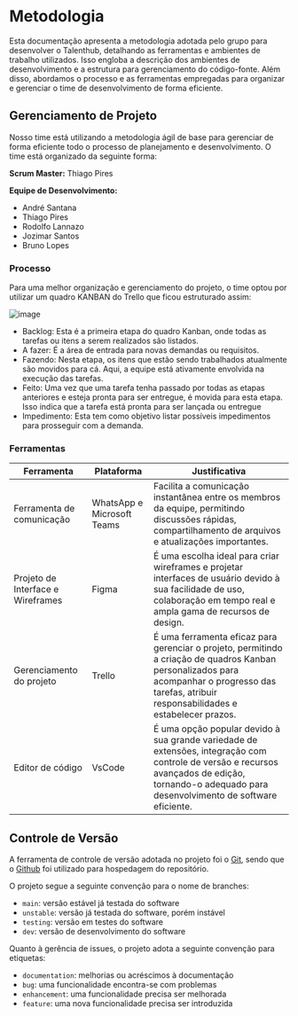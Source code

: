 
# Metodologia

Esta documentação apresenta a metodologia adotada pelo grupo para desenvolver o Talenthub, detalhando as ferramentas e ambientes de trabalho utilizados. Isso engloba a descrição dos ambientes de desenvolvimento e a estrutura para gerenciamento do código-fonte. Além disso, abordamos o processo e as ferramentas empregadas para organizar e gerenciar o time de desenvolvimento de forma eficiente.

## Gerenciamento de Projeto

Nosso time está utilizando a metodologia ágil de base para gerenciar de forma eficiente todo o processo de planejamento e desenvolvimento.
O time está organizado da seguinte forma:

**Scrum Master:** Thiago Pires

**Equipe de Desenvolvimento:**

- André Santana
- Thiago Pires
- Rodolfo Lannazo
- Jozimar Santos
- Bruno Lopes

### Processo

Para uma melhor organização e gerenciamento do projeto, o time optou por utilizar um quadro KANBAN do Trello que ficou estruturado assim:

![image](https://github.com/ICEI-PUC-Minas-PMV-ADS/pmv-ads-2024-1-e2-proj-int-t8-pmv-ads-2024-1-e2-talenthub/assets/67551515/c7e7de44-9b37-4efb-942a-c7fa4fcb032b)

- Backlog: Esta é a primeira etapa do quadro Kanban, onde todas as tarefas ou itens a serem realizados são listados.
- A fazer: É a área de entrada para novas demandas ou requisitos. 
- Fazendo: Nesta etapa, os itens que estão sendo trabalhados atualmente são movidos para cá. Aqui, a equipe está ativamente envolvida na execução das tarefas.
- Feito: Uma vez que uma tarefa tenha passado por todas as etapas anteriores e esteja pronta para ser entregue, é movida para esta etapa. Isso indica que a tarefa está pronta para ser lançada ou entregue
- Impedimento: Esta tem como objetivo listar possíveis impedimentos para prosseguir com a demanda.

### Ferramentas

| Ferramenta       | Plataforma   | Justificativa                                                                                           |
|------------------|--------------|---------------------------------------------------------------------------------------------------------|
| Ferramenta de comunicação          | WhatsApp e Microsoft Teams   | Facilita a comunicação instantânea entre os membros da equipe, permitindo discussões rápidas, compartilhamento de arquivos e atualizações importantes. |
| Projeto de Interface e Wireframes     | Figma  | É uma escolha ideal para criar wireframes e projetar interfaces de usuário devido à sua facilidade de uso, colaboração em tempo real e ampla gama de recursos de design. |
| Gerenciamento do projeto          | Trello  | É uma ferramenta eficaz para gerenciar o projeto, permitindo a criação de quadros Kanban personalizados para acompanhar o progresso das tarefas, atribuir responsabilidades e estabelecer prazos. |
| Editor de código        | VsCode    | É uma opção popular devido à sua grande variedade de extensões, integração com controle de versão e recursos avançados de edição, tornando-o adequado para desenvolvimento de software eficiente. |

## Controle de Versão

A ferramenta de controle de versão adotada no projeto foi o
[Git](https://git-scm.com/), sendo que o [Github](https://github.com)
foi utilizado para hospedagem do repositório.

O projeto segue a seguinte convenção para o nome de branches:

- `main`: versão estável já testada do software
- `unstable`: versão já testada do software, porém instável
- `testing`: versão em testes do software
- `dev`: versão de desenvolvimento do software

Quanto à gerência de issues, o projeto adota a seguinte convenção para
etiquetas:

- `documentation`: melhorias ou acréscimos à documentação
- `bug`: uma funcionalidade encontra-se com problemas
- `enhancement`: uma funcionalidade precisa ser melhorada
- `feature`: uma nova funcionalidade precisa ser introduzida

